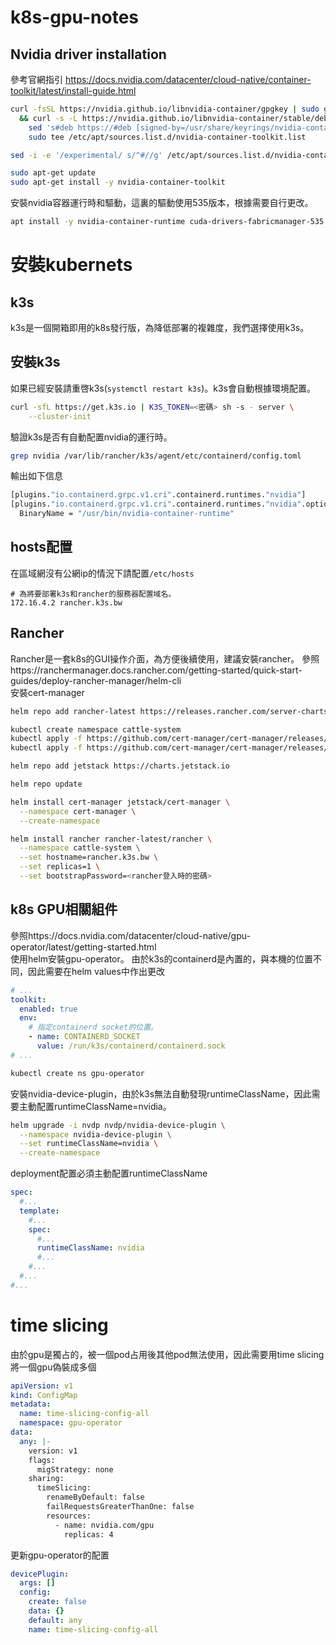 # k8s-gpu-notes


## Nvidia driver installation
參考官網指引
https://docs.nvidia.com/datacenter/cloud-native/container-toolkit/latest/install-guide.html
```bash
curl -fsSL https://nvidia.github.io/libnvidia-container/gpgkey | sudo gpg --dearmor -o /usr/share/keyrings/nvidia-container-toolkit-keyring.gpg \
  && curl -s -L https://nvidia.github.io/libnvidia-container/stable/deb/nvidia-container-toolkit.list | \
    sed 's#deb https://#deb [signed-by=/usr/share/keyrings/nvidia-container-toolkit-keyring.gpg] https://#g' | \
    sudo tee /etc/apt/sources.list.d/nvidia-container-toolkit.list
```
```bash
sed -i -e '/experimental/ s/^#//g' /etc/apt/sources.list.d/nvidia-container-toolkit.list
```
```bash
sudo apt-get update
sudo apt-get install -y nvidia-container-toolkit
```
安裝nvidia容器運行時和驅動，這裏的驅動使用535版本，根據需要自行更改。
```bash
apt install -y nvidia-container-runtime cuda-drivers-fabricmanager-535 nvidia-headless-535-server
```
# 安裝kubernets
## k3s
k3s是一個開箱即用的k8s發行版，為降低部署的複雜度，我們選擇使用k3s。
## 安裝k3s
如果已經安裝請重啓k3s(`systemctl restart k3s`)。k3s會自動根據環境配置。
```bash
curl -sfL https://get.k3s.io | K3S_TOKEN=<密碼> sh -s - server \
    --cluster-init
```
驗證k3s是否有自動配置nvidia的運行時。
```bash
grep nvidia /var/lib/rancher/k3s/agent/etc/containerd/config.toml
```
輸出如下信息
```bash
[plugins."io.containerd.grpc.v1.cri".containerd.runtimes."nvidia"]
[plugins."io.containerd.grpc.v1.cri".containerd.runtimes."nvidia".options]
  BinaryName = "/usr/bin/nvidia-container-runtime"
```

## hosts配置
在區域網沒有公網ip的情況下請配置`/etc/hosts`
```
# 為將要部署k3s和rancher的服務器配置域名。
172.16.4.2 rancher.k3s.bw
```
## Rancher
Rancher是一套k8s的GUI操作介面，為方便後續使用，建議安裝rancher。
參照https://ranchermanager.docs.rancher.com/getting-started/quick-start-guides/deploy-rancher-manager/helm-cli  
安裝cert-manager
```bash
helm repo add rancher-latest https://releases.rancher.com/server-charts/latest

kubectl create namespace cattle-system
kubectl apply -f https://github.com/cert-manager/cert-manager/releases/download/v1.17.0/cert-manager.yaml
kubectl apply -f https://github.com/cert-manager/cert-manager/releases/download/v1.17.0/cert-manager.crds.yaml

helm repo add jetstack https://charts.jetstack.io

helm repo update

helm install cert-manager jetstack/cert-manager \
  --namespace cert-manager \
  --create-namespace
```
```bash
helm install rancher rancher-latest/rancher \
  --namespace cattle-system \
  --set hostname=rancher.k3s.bw \
  --set replicas=1 \
  --set bootstrapPassword=<rancher登入時的密碼>
```
## k8s GPU相關組件
參照https://docs.nvidia.com/datacenter/cloud-native/gpu-operator/latest/getting-started.html  
使用helm安裝gpu-operator。
由於k3s的containerd是內置的，與本機的位置不同，因此需要在helm values中作出更改
```yaml
# ...
toolkit:
  enabled: true
  env:
    # 指定containerd socket的位置。
    - name: CONTAINERD_SOCKET
      value: /run/k3s/containerd/containerd.sock
# ...
```
```bash
kubectl create ns gpu-operator
```
安裝nvidia-device-plugin，由於k3s無法自動發現runtimeClassName，因此需要主動配置runtimeClassName=nvidia。
```bash
helm upgrade -i nvdp nvdp/nvidia-device-plugin \
  --namespace nvidia-device-plugin \
  --set runtimeClassName=nvidia \
  --create-namespace 
```
deployment配置必須主動配置runtimeClassName
```yaml
spec:
  #...
  template:
    #...
    spec:
      #...
      runtimeClassName: nvidia
      #...
    #...
  #...
#...
```
# time slicing
由於gpu是獨占的，被一個pod占用後其他pod無法使用，因此需要用time slicing將一個gpu偽裝成多個
```yaml
apiVersion: v1
kind: ConfigMap
metadata:
  name: time-slicing-config-all
  namespace: gpu-operator
data:
  any: |-
    version: v1
    flags:
      migStrategy: none
    sharing:
      timeSlicing:
        renameByDefault: false
        failRequestsGreaterThanOne: false
        resources:
          - name: nvidia.com/gpu
            replicas: 4
```
更新gpu-operator的配置
```yaml
devicePlugin:
  args: []
  config:
    create: false
    data: {}
    default: any
    name: time-slicing-config-all
```